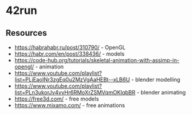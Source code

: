 # 42run

## Resources

* https://habrahabr.ru/post/310790/ - OpenGL
* https://habr.com/en/post/338436/ - models
* https://code-hub.org/tutorials/skeletal-animation-with-assimp-in-opengl/ - animation
* https://www.youtube.com/playlist?list=PLjEaoINr3zgEq0u2MzVgAaHEBt--xLB6U - blender modelling
* https://www.youtube.com/playlist?list=PLn3ukorJv4vvHr6RMoXrZSMVqmOKlqbBR - blender animating
* https://free3d.com/ - free models
* https://www.mixamo.com/ - free animations
